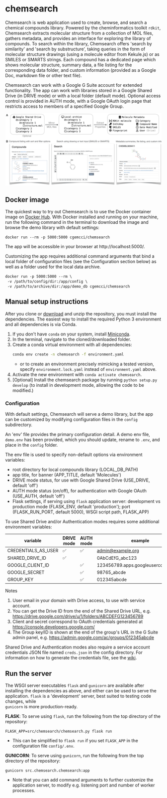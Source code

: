 
# chemsearch

Chemsearch is web application used to create, browse, and search a chemical 
compounds library. Powered by the cheminformatics toolkit `rdkit`, Chemsearch 
extracts molecular structure from a collection of MOL files, gathers metadata, 
and provides an interface for exploring the library of compounds. To search 
within the library, Chemsearch offers 'search by similarity' and 'search by 
substructure', taking queries in the form of molecular structure drawings 
(using a molecule editor from Kekule.js) or as SMILES or SMARTS strings. Each
compound has a dedicated page which shows molecular structure, summary data, a 
file listing for the corresponding data folder, and custom information (provided
as a Google Doc, markdown file or other text file).

Chemsearch can work with a Google G Suite account for extended functionality.
The app can work with libraries stored in a Google Shared Drive 
(in DRIVE mode) or with a local folder (default mode). Optional access control 
is provided in AUTH mode, with a Google OAuth login page that restricts access 
to members of a specified Google Group.

![FIGURE](src/chemsearch/app/static/schematic.png)


## Docker image

The quickest way to try out Chemsearch is to use the Docker container image on 
[Docker Hub](https://hub.docker.com/r/cgemcci/chemsearch). With Docker installed 
and running on your machine, run the following command in the terminal to 
download the image and browse the demo library with default settings:
```shell script
docker run --rm -p 5000:5000 cgemcci/chemsearch
```
The app will be accessible in your browser at http://localhost:5000/.

Customizing the app requires additional command arguments that bind a local 
folder of configuration files (see the Configuration section below) 
as well as a folder used for the local data archive.
```shell script
docker run -p 5000:5000 --rm \
 -v /path/to/config/dir:/app/config \
 -v /path/to/archive/dir:/app/demo_db cgemcci/chemsearch
``` 


## Manual setup instructions

After you clone or [download](https://github.com/gem-net/chemsearch/archive/master.zip) 
and unzip the repository, you must install the dependencies. The easiest way to 
install the required Python 3 environment and all dependencies is via Conda.
1. If you don't have `conda` on your system, install [Miniconda](https://docs.conda.io/en/latest/miniconda.html).  
2. In the terminal, navigate to the cloned/downloaded folder.
3. Create a conda virtual environment with all dependencies:
   ```bash
   conda env create -n chemsearch -f environment.yaml
   ```
    - or to create an environment precisely mimicking a tested version, specify 
    `environment.lock.yaml` instead of `environment.yaml` above. 
4. Activate the new environment with `conda activate chemsearch`.
5. [Optional] Install the chemsearch package by running `python setup.py develop` (to 
   install in development mode, allowing the code to be modified.)


### Configuration

With default settings, Chemsearch will serve a demo library, but the app can be 
customized by modifying configuration files in the `config` subdirectory.  

An 'env' file provides the primary configuration detail. A demo env file, 
`demo.env` has been provided, which you should update, rename to `.env`, and place 
in the `config` folder.  

The env file is used to specify non-default options via environment variables:
- root directory for local compounds library (LOCAL_DB_PATH)
- app title, for banner (APP_TITLE, default 'Molecules')
- DRIVE mode status, for use with Google Shared Drive (USE_DRIVE, default 'off')
- AUTH mode status (on/off), for authentication with Google OAuth (USE_AUTH, default 'off')
- Flask settings, if serving using `flask` application server: 
  development vs production mode (FLASK_ENV, default 'production'); 
  port (FLASK_RUN_PORT, default 5000), 
  WSGI script path, FLASK_APP)

To use Shared Drive and/or Authentication modes requires some additional environment variables:

variable | DRIVE mode | AUTH mode | example | notes
-------- | ----------------------- | ---------------------- | ------- | -----
CREDENTIALS_AS_USER | ✅ | ✅ | admin@example.org | (1)
SHARED_DRIVE_ID | ✅ |  | 0AbCdEfG_abc123 | (2)
GOOGLE_CLIENT_ID |  | ✅ | 123456789.apps.googleusercontent.com | (3)
GOOGLE_SECRET |  | ✅ | 98765_abcde | (3)
GROUP_KEY |  | ✅ | 012345abcde | (4)

Notes
1. User email in your domain with Drive access, to use with service account.
2. You can get the Drive ID from the end of the Shared Drive URL, e.g. 
   https://drive.google.com/drive/u/1/folders/ABCDEFG123456789
3. Client and secret correspond to OAuth credentials generated at https://console.developers.google.com/
4. The Group key/ID is shown at the end of the group's URL in the G Suite admin 
   panel, e.g. https://admin.google.com/ac/groups/012345abcde

Shared Drive and Authentication modes also require a service account credentials 
JSON file named `creds.json` in the config directory. For information on how to generate 
the credentials file, see the [wiki](https://github.com/gem-net/chemsearch/wiki/Get-API-Credentials-File).


## Run the server

The WSGI server executables `flask` and `gunicorn` are available after installing 
the dependencies as above, and either can be used to serve the application. 
`flask` is a 'development' server, best suited to testing code changes, while    
`gunicorn` is more production-ready.
 
**FLASK**:
To serve using `flask`, run the following from the top directory of the repository:
```shell script
FLASK_APP=src/chemsearch/chemsearch.py flask run
```
- This can be simplified to `flask run` if you set `FLASK_APP` in the configuration 
file `config/.env`.

**GUNICORN**:
To serve using `gunicorn`, run the following from the top directory of the repository:
```shell script
gunicorn src.chemsearch.chemsearch:app
```
- Note that you can add command arguments to further customize the application 
server, to modify e.g. listening port and number of worker processes.
